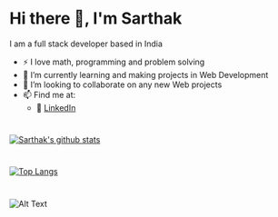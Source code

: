 # Hi there 👋, I'm Sarthak

I am a full stack developer based in India

- ⚡️ I love math, programming and problem solving
- 🌱 I’m currently learning and making projects in Web Development
- 👯 I’m looking to collaborate on any new Web projects
- 📫 Find me at:
  - 🏢 [LinkedIn](https://www.linkedin.com/in/sarthak-srivastava295/)

#
[![Sarthak's github stats](https://github-readme-stats.vercel.app/api?username=sarthak-dv&count_private=true&show_icons=true&theme=radical&hide_rank=false)](https://github.com/sarthak-dv/github-readme-stats)
#
[![Top Langs](https://github-readme-stats.vercel.app/api/top-langs/?username=sarthak-dv)](https://github.com/sarthak-dv/github-readme-stats)
#
  ![Alt Text](https://www.aalpha.net/wp-content/uploads/2020/12/full-stack-development.gif)


